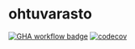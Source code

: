 # ohtuvarasto

[![GHA workflow badge](https://github.com/kirsikkahiltunen/ohtuvarasto/workflows/CI/badge.svg)](https://github.com/kirsikkahiltunen/ohtuvarasto/actions)
[![codecov](https://codecov.io/github/kirsikkahiltunen/ohtuvarasto/graph/badge.svg?token=IU89B2K95U)](https://codecov.io/github/kirsikkahiltunen/ohtuvarasto)
